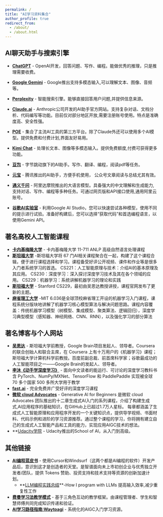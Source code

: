 ```yaml
---
permalink: /
title: "AI学习资料集合"
author_profile: true
redirect_from: 
  - /about/
  - /about.html
---
```


## AI聊天助手与搜索引擎

* **[ChatGPT](https://chat.openai.com/)** - OpenAI开发，回答问题、写作、编程。能做优秀的推理，只是推理需要收费。

* **[Google Gemini](https://gemini.google.com/)** - Google推出支持多模态输入,可以理解文本、图像、音频等。

* **[Perplexity](https://www.perplexity.ai/)** - 智能搜索引擎。能够直接回答用户问题,并提供信息来源。

* **[Claude.ai](https://claude.ai/)** - Anthropic公司开发的AI助手官方网站。支持复杂对话、文档分析、代码编写等功能。目前仅对部分地区开放,需要注册账号使用。特点是准确度高、安全性强。

* **[POE](https://poe.com/)** - 集合了主流AI工具的第三方平台。除了Claude外还可以使用多个AI模型。提供免费和付费计划,界面友好易用。

* **[Kimi Chat](https://kimi.moonshot.cn/)** - 处理长文本、图像等多模态输入。提供免费额度,付费可获得更多功能。

* **[豆包](https://www.doubao.com/)** - 字节跳动旗下的AI助手。写作、翻译、编程，阅读pdf等任务。

* **[元宝](https://yuanbao.tencent.com/chat/naQivTmsDa)** - 腾讯推出的AI助手，方便手机使用， 公众号文章阅读与总结尤其有效。

* **[通义千问](https://tongyi.aliyun.com/)** - 阿里达摩院推出的大语言模型。具备强大的中文理解和生成能力,支持对话、写作、编程等多种任务。可通过网页版和API接口使用,通用阿里云账号。

* **[谷歌AI实验室](https://aistudio.google.com/prompts/new_chat)** - 利用Google AI Studio，您可以快速尝试各种模型，使用不同的提示进行试验。准备好构建后，您可以选择“获取代码”和首选编程语言，以使用Gemini API。


## 著名高校人工智能课程

* **[卡内基梅隆大学](https://phontron.com/class/anlp2024/lectures/)** - 卡内基梅隆大学 11-711 ANLP 高级自然语言处理课程 
* **[斯坦福大学](https://ai.stanford.edu/courses/)** -斯坦福大学将 67 门AI相关课程聚合在一起，构建了这个课程合辑，便于进行课程选择和学习。课程备受好评公开视频、课件和作业等是很多入门者系统学习的首选。
CS221：人工智能原理与技术：介绍AI的基本原理及其应用。
CS230：深度学习：深入探讨深度学习技术及其在各个领域的应用。
CS229：机器学习：系统讲解机器学习的理论和实践
* **[斯坦福大学](https://cs229.stanford.edu/)** - Stanford CS229，最初由吴恩达教授讲授，课程官网发布了更新的主题。
* **[麻省理工大学](https://openlearninglibrary.mit.edu/courses/course-v1:MITx+6.036+1T2019/course/)** -MIT 6.036是全球顶校麻省理工开设的机器学习入门课程，课程系统分版块地讲解了机器学习核心模型算法与解决问题思路。课程内容覆盖：传统机器学习模型（树模型、集成模型、聚类算法、逻辑回归），深度学习典型模型（感知器、神经网络、CNN、RNN），以及强化学习的部分算法


## 著名博客与个人网站
* **[吴恩达](https://www.deeplearning.ai/)** - 斯坦福大学前教授，Google Brain项目发起人、领导者。Coursera 的联合创始人和联合主席，在 Coursera 上有十万用户的《机器学习》课程；斯坦福大学计算机科学前教授。百度前副总裁、前首席科学家；谷歌最成功的人工智能项目之一——Google Brain的发起人、领导者。
* **[李沐《动手学深度学习》](https://zh.d2l.ai/)** - 面向中文读者的能运行、可讨论的深度学习教科书含 PyTorch、NumPy/MXNet、TensorFlow 和 PaddlePaddle 实现被全球 70 多个国家 500 多所大学用于教学
* **[fast.ai](https://www.fast.ai/)** - 完全免费并广受好评的深度学习课程
* **[微软 cloud Advocates](https://microsoft.github.io/generative-ai-for-beginners/#/)** - Generative Al for Beginners 是微软 cloud Advocates 团队推出的十二章生成式AI入门的系列课程，介绍了构建生成式,AI应用程序的基础知识，在GitHub上已超过1.7万人星标。
每章都涵盖了生成式人工智能原理和应用程序开发的一个关键知识点，提供导学视频、书面材料、代码示例和进阶的学习资源推荐。通过整个课程的学习，你将拥有建立自己的生成式人工智能产品和工具的能力，实现应用AIGC技术的想法。
* **[Udacity学院](https://www.udacity.com/school/artificial-intelligence**) - Udacity推出的School of Al，从入门到高级。



## 其他链接
* **[AI编程蓝皮书](https://superhuang.feishu.cn/wiki/CBBPwvgEuicVhFkx0s7cPmhpn4e)** - 使用Cursor和Windsurf（这两个都是AI编程的软件）开发产品后，意识到这才是创造者的天堂。是智谱面向未上市初创企业与优秀独立开发者/团队，提供 Tokens 赞助、投资支持和技术支持等资源的创新加速计划。
  * **[LLM编程实践总结]([https://crawshaw.io/blog/programming-with-llms#overview](https://crawshaw.io/blog/programming-with-llms?continueFlag=cda17cac436c1d267a63d4fe6ca1471b))**-How I program with LLMs 提高输入效率,减少重复性工作
* **[费曼学习法教学模式](https://www.hhsblog.me/posts/feynman-method-prompt/)** - 基于三角色互动的教学框架。由课程管理者、学生和智慧师傅共同完成知识传递和验证。
* **[AI学习路径指南:Waytoagi](https://waytoagi.feishu.cn/wiki/QPe5w5g7UisbEkkow8XcDmOpn8e)** - 系统化的AIGC入门学习资源。
